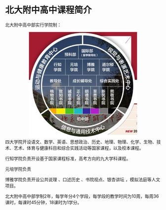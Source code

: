 # 北大附中高中课程简介

北大附中高中部实行学院制：
<center>
<img src='images/all.png' style='width:350px;' alt='' title='all'>
</center>
四大学院开设语文、数学、英语、思想政治、历史、地理、物理、化学、生物、技术、艺术、体育与健康科目和综合实践活动等国家课程，以及校本课程。

行知学院负责开设基于国家课程标准，高考方向的九大学科课程。

元培学院负责

博雅学院负责开设公共说理 、口述历史 、书院视点、银杏讲坛 ，模拟法庭等人文项目。

北大附中高中部学制2年，每学年分4个学段，每学段的教学时间为10周，每周36课时，每课时45分钟，18课时为1学分。
